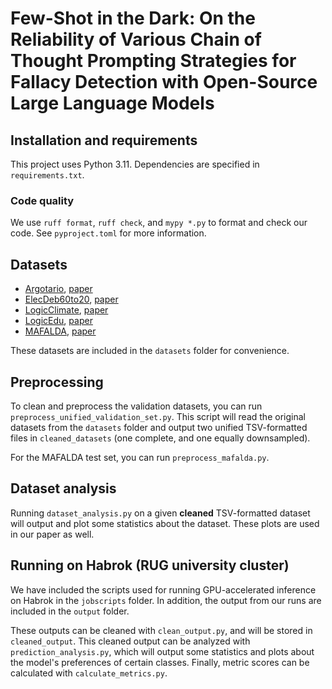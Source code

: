 # Few-Shot in the Dark: On the Reliability of Various Chain of Thought Prompting Strategies for Fallacy Detection with Open-Source Large Language Models

## Installation and requirements
This project uses Python 3.11. Dependencies are specified in `requirements.txt`.

### Code quality
We use `ruff format`, `ruff check`, and `mypy *.py` to format and check our code. See `pyproject.toml` for more information.

## Datasets
- [Argotario](https://github.com/UKPLab/argotario), [paper](https://www.aclweb.org/anthology/D17-2002)
- [ElecDeb60to20](https://github.com/pierpaologoffredo/ElecDeb60to20), [paper](https://aclanthology.org/2023.emnlp-main.684.pdf)
- [LogicClimate](https://github.com/causalNLP/logical-fallacy), [paper](https://arxiv.org/abs/2202.13758)
- [LogicEdu](https://github.com/causalNLP/logical-fallacy), [paper](https://arxiv.org/abs/2202.13758)
- [MAFALDA](https://github.com/ChadiHelwe/MAFALDA), [paper](https://arxiv.org/abs/2311.09761)

These datasets are included in the `datasets` folder for convenience.

## Preprocessing
To clean and preprocess the validation datasets, you can run `preprocess_unified_validation_set.py`. This script will read the original datasets from the `datasets` folder and output two unified TSV-formatted files in `cleaned_datasets` (one complete, and one equally downsampled).

For the MAFALDA test set, you can run `preprocess_mafalda.py`. 

## Dataset analysis
Running `dataset_analysis.py` on a given **cleaned** TSV-formatted dataset will output and plot some statistics about the dataset. These plots are used in our paper as well.

## Running on Habrok (RUG university cluster)
We have included the scripts used for running GPU-accelerated inference on Habrok in the `jobscripts` folder. In addition, the output from our runs are included in the `output` folder.

These outputs can be cleaned with `clean_output.py`, and will be stored in `cleaned_output`. 
This cleaned output can be analyzed with `prediction_analysis.py`, which will output some statistics and plots about the model's preferences of certain classes.
Finally, metric scores can be calculated with `calculate_metrics.py`.